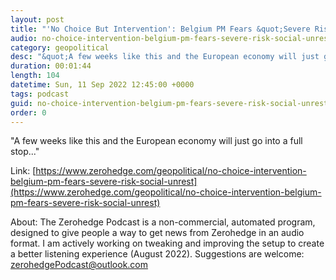 ```yaml
---
layout: post
title: "'No Choice But Intervention': Belgium PM Fears &quot;Severe Risk Of Social Unrest&quot;"
audio: no-choice-intervention-belgium-pm-fears-severe-risk-social-unrest-0
category: geopolitical
desc: "&quot;A few weeks like this and the European economy will just go into a full stop...&quot;"
duration: 00:01:44
length: 104
datetime: Sun, 11 Sep 2022 12:45:00 +0000
tags: podcast
guid: no-choice-intervention-belgium-pm-fears-severe-risk-social-unrest-0
order: 0
---
```

&quot;A few weeks like this and the European economy will just go into a full stop...&quot;

Link: [https://www.zerohedge.com/geopolitical/no-choice-intervention-belgium-pm-fears-severe-risk-social-unrest](https://www.zerohedge.com/geopolitical/no-choice-intervention-belgium-pm-fears-severe-risk-social-unrest)

About: The Zerohedge Podcast is a non-commercial, automated program, designed to give people a way to get news from Zerohedge in an audio format.  I am actively working on tweaking and improving the setup to create a better listening experience (August 2022).  Suggestions are welcome: [zerohedgePodcast@outlook.com](mailto:zerohedgePodcast@outlook.com)